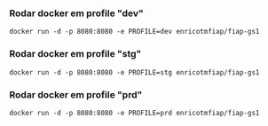 ### Rodar docker em profile "dev"
``` docker run -d -p 8080:8080 -e PROFILE=dev enricotmfiap/fiap-gs1 ```

### Rodar docker em profile "stg"
``` docker run -d -p 8080:8080 -e PROFILE=stg enricotmfiap/fiap-gs1 ```

### Rodar docker em profile "prd"
``` docker run -d -p 8080:8080 -e PROFILE=prd enricotmfiap/fiap-gs1 ```